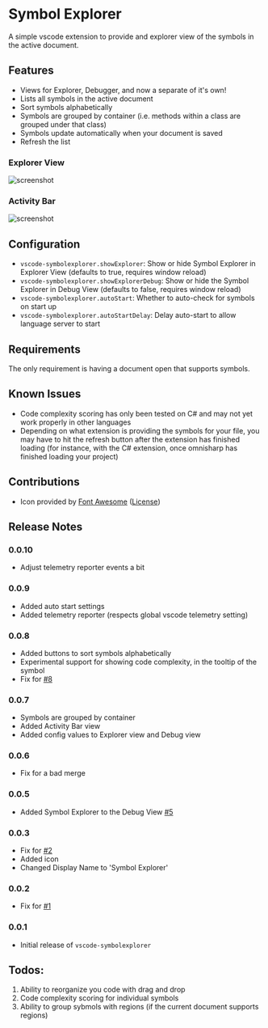 # Symbol Explorer

A simple vscode extension to provide and explorer view of the symbols in the active document.

## Features

- Views for Explorer, Debugger, and now a separate of it's own!
- Lists all symbols in the active document
- Sort symbols alphabetically
- Symbols are grouped by container (i.e. methods within a class are grouped under that class)
- Symbols update automatically when your document is saved
- Refresh the list

### Explorer View

![screenshot](screenshots/_Extension_Development_Host__-_extension_ts_—_vscode-azureappservice.png)

### Activity Bar

![screenshot](screenshots/_Extension_Development_Host__-_Startup_cs_—_symbolexplorer-screenshot-project.png)

## Configuration

- `vscode-symbolexplorer.showExplorer`: Show or hide Symbol Explorer in Explorer View (defaults to true, requires window reload)
- `vscode-symbolexplorer.showExplorerDebug`: Show or hide the Symbol Explorer in Debug View (defaults to false, requires window reload)
- `vscode-symbolexplorer.autoStart`: Whether to auto-check for symbols on start up
- `vscode-symbolexplorer.autoStartDelay`: Delay auto-start to allow language server to start

## Requirements

The only requirement is having a document open that supports symbols.

## Known Issues

- Code complexity scoring has only been tested on C# and may not yet work properly in other languages
- Depending on what extension is providing the symbols for your file, you may have to hit the refresh button after the extension has finished loading (for instance, with the C# extension, once omnisharp has finished loading your project)

## Contributions

- Icon provided by [Font Awesome](https://fontawesome.com/icons/space-shuttle?style=solid) ([License](https://fontawesome.com/license))

## Release Notes

### 0.0.10

- Adjust telemetry reporter events a bit

### 0.0.9

- Added auto start settings
- Added telemetry reporter (respects global vscode telemetry setting)

### 0.0.8

- Added buttons to sort symbols alphabetically
- Experimental support for showing code complexity, in the tooltip of the symbol
- Fix for [#8](https://github.com/sunmorgus/vscode-symbolexplorer/issues/8)

### 0.0.7

- Symbols are grouped by container
- Added Activity Bar view
- Added config values to Explorer view and Debug view

### 0.0.6

- Fix for a bad merge

### 0.0.5

- Added Symbol Explorer to the Debug View [#5](https://github.com/sunmorgus/vscode-symbolexplorer/issues/5)

### 0.0.3

- Fix for [#2](https://github.com/sunmorgus/vscode-symbolexplorer/issues/2)
- Added icon
- Changed Display Name to 'Symbol Explorer'

### 0.0.2

- Fix for [#1](https://github.com/sunmorgus/vscode-symbolexplorer/issues/1)

### 0.0.1

- Initial release of `vscode-symbolexplorer`

## Todos:

1. Ability to reorganize you code with drag and drop
1. Code complexity scoring for individual symbols
1. Ability to group sybmols with regions (if the current document supports regions)
